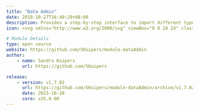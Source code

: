 ```yaml
---
title: "Data Admin"
date: 2018-10-27T16:40:29+08:00
description: Provides a step-by-step interface to import different types of data into Gibbon from csv and spreadsheet files. Also includes tools to export and cleanup data.
icon: <svg xmlns="http://www.w3.org/2000/svg" viewBox="0 0 24 24" class="w-8 icon-server"><path class="fill-current" d="M5 3h14a2 2 0 0 1 2 2v4a2 2 0 0 1-2 2H5a2 2 0 0 1-2-2V5c0-1.1.9-2 2-2zm0 10h14a2 2 0 0 1 2 2v4a2 2 0 0 1-2 2H5a2 2 0 0 1-2-2v-4c0-1.1.9-2 2-2zm2 3a1 1 0 0 0 0 2h3a1 1 0 0 0 0-2H7z"></path><rect width="5" height="2" x="6" y="6" class="fill-primary" rx="1"></rect></svg>

# Module Details
type: open source
website: https://github.com/SKuipers/module-dataAdmin
author:
    - name: Sandra Kuipers
      url: https://github.com/SKuipers

release: 
    - version: v1.7.02
      url: https://github.com/SKuipers/module-dataAdmin/archive/v1.7.02.zip
      date: 2023-10-20
      core: v25.0.00
---
```

